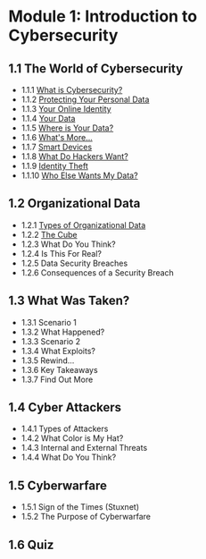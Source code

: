 # Module 1: Introduction to Cybersecurity
## 1.1 The World of Cybersecurity
- 1.1.1 [What is Cybersecurity?](https://github.com/KailaniBailey/CISCO-Cyber-Security/blob/main/Module%201:%20Introduction%20to%20Cybersecurity/1.1.1%20What%20is%20Cybersecurity%3F/README.md)
- 1.1.2 [Protecting Your Personal Data](https://github.com/KailaniBailey/CISCO-Cyber-Security/blob/main/Module%201:%20Introduction%20to%20Cybersecurity/1.1.2%20Protecting%20Your%20Personal%20Data/README.md)
- 1.1.3 [Your Online Identity](https://github.com/KailaniBailey/CISCO-Cyber-Security/tree/main/Module%201%3A%20Introduction%20to%20Cybersecurity/1.1.3%20Your%20Online%20Identity)
- 1.1.4 [Your Data](https://github.com/KailaniBailey/CISCO-Cyber-Security/tree/main/Module%201:%20Introduction%20to%20Cybersecurity/1.1.4%20Your%20Data)
- 1.1.5 [Where is Your Data?](https://github.com/KailaniBailey/CISCO-Cyber-Security/tree/main/Module%201:%20Introduction%20to%20Cybersecurity/1.1.5%20Where%20is%20Your%20Data%3F)
- 1.1.6 [What's More...](https://github.com/KailaniBailey/CISCO-Cyber-Security/tree/main/Module%201:%20Introduction%20to%20Cybersecurity/1.1.6%20What's%20More...)
- 1.1.7 [Smart Devices](https://github.com/KailaniBailey/CISCO-Cyber-Security/tree/main/Module%201:%20Introduction%20to%20Cybersecurity/1.1.7%20Smart%20Devices)
- 1.1.8 [What Do Hackers Want?](https://github.com/KailaniBailey/CISCO-Cyber-Security/tree/main/Module%201:%20Introduction%20to%20Cybersecurity/1.1.8%20What%20Do%20Hackers%20Want%3F)
- 1.1.9 [Identity Theft](https://github.com/KailaniBailey/CISCO-Cyber-Security/tree/main/Module%201:%20Introduction%20to%20Cybersecurity/1.1.9%20Identity%20Theft)
- 1.1.10 [Who Else Wants My Data?](https://github.com/KailaniBailey/CISCO-Cyber-Security/tree/main/Module%201:%20Introduction%20to%20Cybersecurity/1.1.10%20Who%20Else%20Wants%20My%20Data%3F)
## 1.2 Organizational Data
- 1.2.1 [Types of Organizational Data](https://github.com/KailaniBailey/CISCO-Cyber-Security/tree/main/Module%201:%20Introduction%20to%20Cybersecurity/1.2.1%20Types%20of%20Organizational%20Data)
- 1.2.2 [The Cube](https://github.com/KailaniBailey/CISCO-Cyber-Security/blob/main/Module%201:%20Introduction%20to%20Cybersecurity/1.2.2%20The%20Cube/README.md)
- 1.2.3 What Do You Think?
- 1.2.4 Is This For Real?
- 1.2.5 Data Security Breaches
- 1.2.6 Consequences of a Security Breach
## 1.3 What Was Taken?
- 1.3.1 Scenario 1
- 1.3.2 What Happened?
- 1.3.3 Scenario 2
- 1.3.4 What Exploits?
- 1.3.5 Rewind...
- 1.3.6 Key Takeaways
- 1.3.7 Find Out More
## 1.4 Cyber Attackers
- 1.4.1 Types of Attackers
- 1.4.2 What Color is My Hat?
- 1.4.3 Internal and External Threats
- 1.4.4 What Do You Think?
## 1.5 Cyberwarfare
- 1.5.1 Sign of the Times (Stuxnet)
- 1.5.2 The Purpose of Cyberwarfare
## 1.6 Quiz

